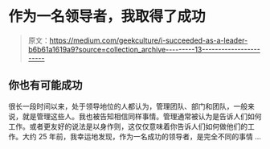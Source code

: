 # 作为一名领导者，我取得了成功

> 原文：<https://medium.com/geekculture/i-succeeded-as-a-leader-b6b61a1619a9?source=collection_archive---------13----------------------->

## 你也有可能成功

很长一段时间以来，处于领导地位的人都认为，管理团队、部门和团队，一般来说，就是管理这些人。我也被告知相信同样事情。管理通常被认为是告诉人们如何工作。或者更友好的说法是以身作则，这仅仅意味着你告诉人们如何做他们的工作。大约 25 年前，我幸运地发现，作为一名成功的领导者，是完全不同的事情 …